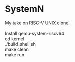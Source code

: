 # SystemN
My take on RISC-V UNIX clone.<br />
<br />
Install qemu-system-riscv64<br />
cd kernel<br />
./build_shell.sh<br />
make clean<br />
make run<br />
